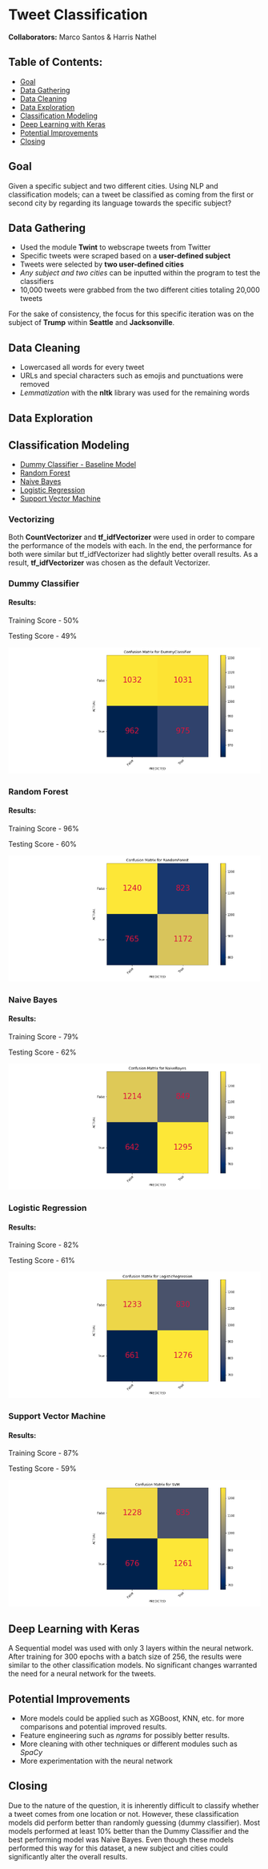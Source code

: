 # Tweet Classification
**Collaborators:** Marco Santos & Harris Nathel

## Table of Contents:
* [Goal](#Goal)
* [Data Gathering](#Data-Gathering)
* [Data Cleaning](#Data-Cleaning)
* [Data Exploration](#Data-Exploration)
* [Classification Modeling](#Classification-Modeling)
* [Deep Learning with Keras](#Deep-Learning-with-Keras)
* [Potential Improvements](#Potential-Improvements)
* [Closing](#Closing)

## Goal
Given a specific subject and two different cities. Using NLP and classification models; can a tweet be classified as coming from the first or second city by regarding its language towards the specific subject?


## Data Gathering
- Used the module **Twint** to webscrape tweets from Twitter
- Specific tweets were scraped based on a **user-defined subject**
- Tweets were selected by **two user-defined cities**
- _Any subject and two cities_ can be inputted within the program to test the classifiers
- 10,000 tweets were grabbed from the two different cities totaling 20,000 tweets

For the sake of consistency, the focus for this specific iteration was on the subject of **Trump** within **Seattle** and **Jacksonville**.

## Data Cleaning
- Lowercased all words for every tweet
- URLs and special characters such as emojis and punctuations were removed
- *Lemmatization* with the **nltk** library was used for the remaining words

## Data Exploration

## Classification Modeling
* [Dummy Classifier - Baseline Model](#Dummy-Classifier)
* [Random Forest](#Random-Forest)
* [Naive Bayes](#Naive-Bayes)
* [Logistic Regression](#Logistic-Regression)
* [Support Vector Machine](#Support-Vector-Machine)

### Vectorizing
Both **CountVectorizer** and **tf_idfVectorizer** were used in order to compare the performance of the models with each. In the end, the performance for both were similar but tf_idfVectorizer had slightly better overall results. As a result, **tf_idfVectorizer** was chosen as the default Vectorizer.

### Dummy Classifier
#### Results:
Training Score - 50%

Testing Score - 49%

![](Images/dumconmat.png)

### Random Forest
#### Results:
Training Score - 96%

Testing Score - 60%

![](Images/rfconmat.png)

### Naive Bayes
#### Results:
Training Score - 79%

Testing Score - 62%

![](Images/nbconmat.png)

### Logistic Regression
#### Results:
Training Score - 82%

Testing Score - 61%

![](Images/lrconmat.png)

### Support Vector Machine
#### Results:
Training Score - 87%

Testing Score - 59%

![](Images/svmconmat.png)

## Deep Learning with Keras
A Sequential model was used with only 3 layers within the neural network.  After training for 300 epochs with a batch size of 256, the results were similar to the other classification models. No significant changes warranted the need for a neural network for the tweets.

## Potential Improvements
- More models could be applied such as XGBoost, KNN, etc. for more comparisons and potential improved results.
- Feature engineering such as _ngrams_ for possibly better results.
- More cleaning with other techniques or different modules such as *SpaCy*
- More experimentation with the neural network

## Closing
Due to the nature of the question, it is inherently difficult to classify whether a tweet comes from one location or not.  However, these classification models did perform better than randomly guessing (dummy classifier).  Most models performed at least 10% better than the Dummy Classifier and the best performing model was Naive Bayes. Even though these models performed this way for this dataset, a new subject and cities could significantly alter the overall results. 

